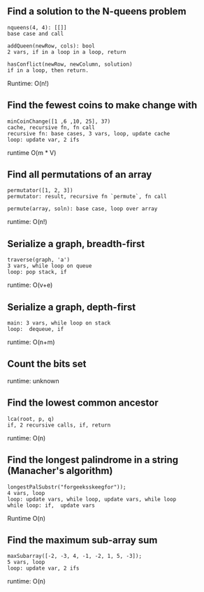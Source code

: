 ## Find a solution to the N-queens problem
    nqueens(4, 4): [[]]
    base case and call
    
    addQueen(newRow, cols): bool
    2 vars, if in a loop in a loop, return
    
    hasConflict(newRow, newColumn, solution)
    if in a loop, then return.
Runtime: O(n!)

## Find the fewest coins to make change with
    minCoinChange([1 ,6 ,10, 25], 37)
    cache, recursive fn, fn call
    recursive fn: base cases, 3 vars, loop, update cache
    loop: update var, 2 ifs
runtime O(m * V)


## Find all permutations of an array
    permutator([1, 2, 3])
    permutator: result, recursive fn `permute`, fn call
    
    permute(array, soln): base case, loop over array
runtime: O(n!)

## Serialize a graph, breadth-first
    traverse(graph, 'a')
    3 vars, while loop on queue
    loop: pop stack, if
runtime: O(v+e)

## Serialize a graph, depth-first
    main: 3 vars, while loop on stack
    loop:  dequeue, if
runtime: O(n+m)

## Count the bits set
runtime: unknown

## Find the lowest common ancestor
    lca(root, p, q)
    if, 2 recursive calls, if, return
runtime: O(n)

## Find the longest palindrome in a string (Manacher's algorithm)
    longestPalSubstr("forgeeksskeegfor"));
    4 vars, loop
    loop: update vars, while loop, update vars, while loop
    while loop: if,  update vars
Runtime O(n)

## Find the maximum sub-array sum
    maxSubarray([-2, -3, 4, -1, -2, 1, 5, -3]);
    5 vars, loop
    loop: update var, 2 ifs
runtime: O(n)
